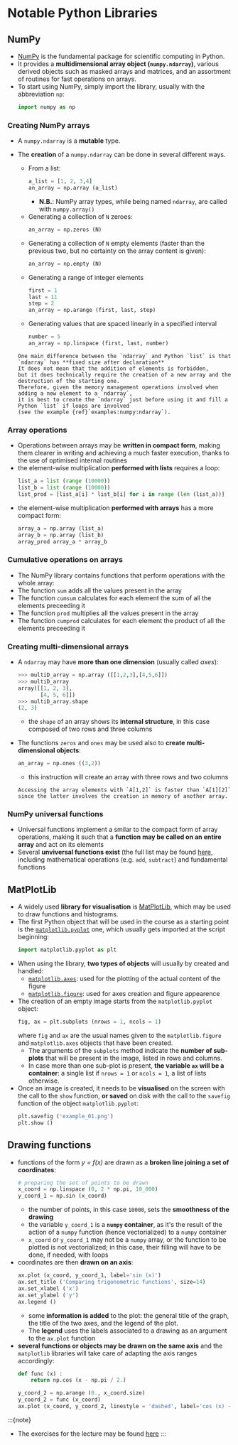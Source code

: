 # Notable Python Libraries

## NumPy

 * [NumPy](https://numpy.org) is the fundamental package for scientific computing in Python.
 * It provides a **multidimensional array object (`numpy.ndarray`)**, 
    various derived objects such as masked arrays and matrices,
    and an assortment of routines for fast operations on arrays.
 * To start using NumPy, simply import the library, usually with the abbreviation `np`:
   ```python
   import numpy as np
   ```

### Creating NumPy arrays

 * A `numpy.ndarray` is a **mutable** type.
 * The **creation** of a `numpy.ndarray` can be done in several different ways.
   * From a list:
     ```py
     a_list = [1, 2, 3,4]
     an_array = np.array (a_list)
     ```
     * **N.B.**: NumPy array types, while being named `ndarray`, are called with `numpy.array()`
   * Generating a collection of `N` zeroes:
     ```py
     an_array = np.zeros (N)
     ```
   * Generating a collection of `N` empty elements 
     (faster than the previous two, but no certainty on the array content is given):
     ```py
     an_array = np.empty (N)
     ```
   * Generating a range of integer elements
     ```py
     first = 1
     last = 11
     step = 2
     an_array = np.arange (first, last, step)
     ```
   * Generating values that are spaced linearly in a specified interval
     ```py
     number = 5
     an_array = np.linspace (first, last, number)
     ```

   ```{note}
   One main difference between the `ndarray` and Python `list` is that `ndarray` has **fixed size after declaration**
   It does not mean that the addition of elements is forbidden, 
   but it does technically require the creation of a new array and the destruction of the starting one.
   Therefore, given the memory management operations involved when adding a new element to a `ndarray`, 
   it is best to create the `ndarray` just before using it and fill a Python `list` if loops are involved 
   (see the example {ref}`examples:numpy:ndarray`).
   ```

### Array operations

 * Operations between arrays may be **written in compact form**, 
   making them clearer in writing and
   achieving a much faster execution,
   thanks to the use of optimised internal routines
 * the element-wise multiplication **performed with lists** requires a loop:   
   ```py
   list_a = list (range (10000))
   list_b = list (range (10000))
   list_prod = [list_a[i] * list_b[i] for i in range (len (list_a))]
   ```
 * the element-wise multiplication **performed with arrays** has a more compact form:   
   ```py
   array_a = np.array (list_a)
   array_b = np.array (list_b)
   array_prod array_a * array_b
   ```
<!-- example {ref}`examples:numpy:ndarray_operations` -->

### Cumulative operations on arrays

 * The NumPy library contains functions that perform operations with the whole array:
 * The function `sum` adds all the values present in the array
 * The function `cumsum` calculates for each element the sum of all the elements preceeding it
 * The function `prod` multiplies all the values present in the array
 * The function `cumprod` calculates for each element the product of all the elements preceeding it

### Creating multi-dimensional arrays

 * A `ndarray` may have **more than one dimension** (usually called *axes*):
   ```python
   >>> multiD_array = np.array ([[1,2,3],[4,5,6]])
   >>> multiD_array
   array([[1, 2, 3],
          [4, 5, 6]])
   >>> multiD_array.shape
   (2, 3)
   ```
   * the `shape` of an array shows its **internal structure**, 
     in this case composed of two rows and three columns
 * The functions `zeros` and `ones` may be used also 
   to **create multi-dimensional objects**:
   ```py
   an_array = np.ones ((3,2))
   ```
    * this instruction will create an array with three rows and two columns

   ```{note}
   Accessing the array elements with `A[1,2]` is faster than `A[1][2]` 
   since the latter involves the creation in memory of another array.
   ```

### NumPy universal functions

 * Universal functions implement a smilar to the compact form of array operations,
   making it such that a **function may be called on an entire array**
   and act on its elements
 * Several **unviversal functions exist** (the full list may be found [here](https://numpy.org/doc/stable/reference/ufuncs.html#available-ufuncs),
   including 
   mathematical operations (e.g. `add`, `subtract`)
   and fundamental functions

## MatPlotLib

  * A widely used **library for visualisation** is [MatPlotLib](https://matplotlib.org/),
    which may be used to draw functions and histograms.
  * The first Python object that will be used in the course as a starting point
    is the [```matplotlib.pyplot```](https://matplotlib.org/stable/api/pyplot_summary.html) one, 
    which usually gets imported at the script beginning:
    ```py
    import matplotlib.pyplot as plt
    ```
  * When using the library,
    **two types of objects** will usually by created and handled:
    * [```matplotlib.axes```](https://matplotlib.org/stable/api/axes_api.html): 
      used for the plotting of the actual content of the figure
    * [```matplotlib.figure```](https://matplotlib.org/stable/api/figure_api.html): 
      used for axes creation and figure appearence
  * The creation of an empty image starts from the ```matplotlib.pyplot``` object:
    ```py
    fig, ax = plt.subplots (nrows = 1, ncols = 1)
    ```
    where ```fig``` and ```ax``` are the usual names given 
    to the ```matplotlib.figure``` and ```matplotlib.axes```
    objects that have been created.
    * The arguments of the ```subplots``` method indicate the **number of sub-plots**
      that will be present in the image,
      listed in rows and columns.
    * In case more than one sub-plot is present, 
      **the variable ```ax``` will be a container**: 
      a single list if ```nrows = 1``` or ```ncols = 1```, 
      a list of lists otherwise.
  * Once an image is created,
    it needs to be **visualised** on the screen with the call to the ```show``` function,
    **or saved** on disk with the call to the ```savefig``` function 
    of the object ```matplotlib.pyplot```:
    ```py
    plt.savefig ('example_01.png')
    plt.show ()
    ```

## Drawing functions

  * functions of the form *y = f(x)* are drawn as a **broken line joining a set of coordinates**:
    ```py
    # preparing the set of points to be drawn 
    x_coord = np.linspace (0, 2 * np.pi, 10_000)
    y_coord_1 = np.sin (x_coord)
    ```
    * the number of points, in this case ```10000```, sets the **smoothness of the drawing**
    * the variable ```y_coord_1``` is a **```numpy``` container**, 
      as it's the result of the action of a ```numpy``` function (hence vectorialized) to a ```numpy``` container
    * ```x_coord``` or ```y_coord_1``` may not be a ```numpy``` array,
      or the function to be plotted is not vectorialized; 
      in this case,
      their filling will have to be done, if needed, with loops
  * coordinates are then **drawn on an axis**:
    ```py
    ax.plot (x_coord, y_coord_1, label='sin (x)')
    ax.set_title ('Comparing trigonometric functions', size=14)
    ax.set_xlabel ('x')
    ax.set_ylabel ('y')
    ax.legend ()
    ```
    * some **information is added** to the plot: the general title of the graph,
      the title of the two axes,
      and the legend of the plot.
    * The **legend** uses the labels associated to a drawing as an argument to the ```ax.plot``` function
  * **several functions or objects may be drawn on the same axis**
    and the ```matplotlib``` libraries will take care of adapting the axis ranges accordingly:
    ```py
    def func (x) :
        return np.cos (x - np.pi / 2.)

    y_coord_2 = np.arange (0., x_coord.size)
    y_coord_2 = func (x_coord)
    ax.plot (x_coord, y_coord_2, linestyle = 'dashed', label='cos (x) - pi/2')
    ```
<!--     for i in range (x_coord.size):
        y_coord_2[i] = func (x_coord[i])
 -->


:::{note}
  <!-- * The examples for the lecture may be found [here](EXAMPLES.rst) -->
  * The exercises for the lecture may be found [here](EXERCISES.md)
:::
